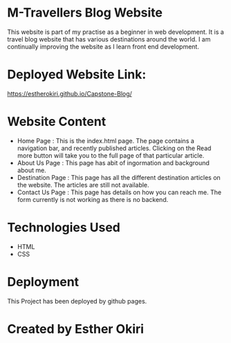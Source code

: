 # M-Travellers Blog Website
This website is part of my practise as a beginner in web development. It is a travel blog website that has various destinations
around the world. 
I am continually improving the website as I learn front end development.

# Deployed Website Link:
https://estherokiri.github.io/Capstone-Blog/

# Website Content
- Home Page : This is  the index.html page. The page contains a navigation bar, and recently published articles. Clicking on the 
Read more button will take you to the full page of that particular article.
- About Us Page : This page has abit of ingormation and background about me.
- Destination Page : This page has all the different destination articles on the website. The articles are still not available.
- Contact Us Page : This page has details on how you can reach me. The form currently is not working as there is no backend.

# Technologies Used
- HTML
- CSS

# Deployment
This Project has been deployed by github pages.

# Created by Esther Okiri